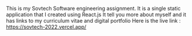 This is my Sovtech Software engineering assignment.
It is a single static application that I created using React.js
It tell you more about myself and it has links to my curriculum vitae and digital portfolio
Here is the live link : https://sovtech-2022.vercel.app/

